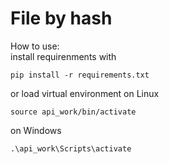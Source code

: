 # File by hash
How to use:<br />
install requirenments with
```
pip install -r requirements.txt
```
or
load virtual environment
on Linux
```
source api_work/bin/activate
```
on Windows
```
.\api_work\Scripts\activate
```

